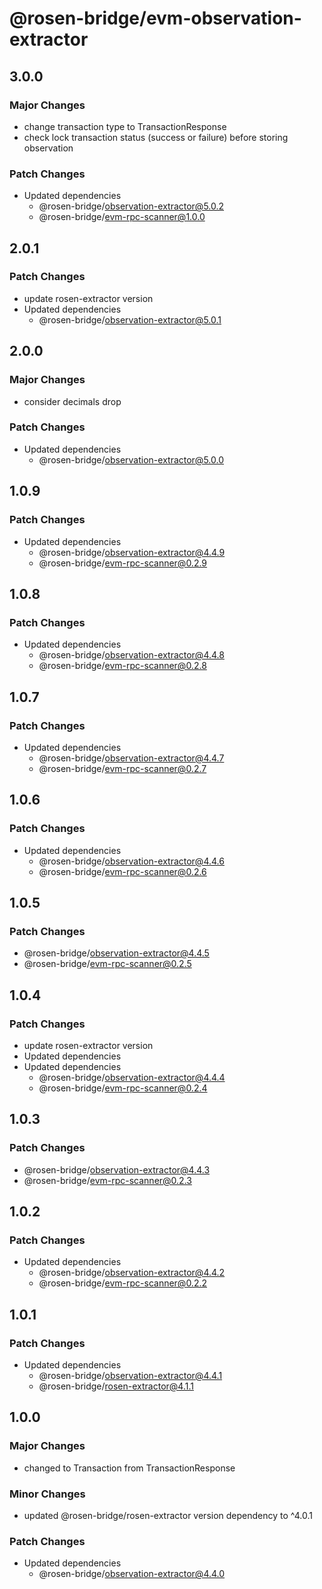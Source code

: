 # @rosen-bridge/evm-observation-extractor

## 3.0.0

### Major Changes

- change transaction type to TransactionResponse
- check lock transaction status (success or failure) before storing observation

### Patch Changes

- Updated dependencies
  - @rosen-bridge/observation-extractor@5.0.2
  - @rosen-bridge/evm-rpc-scanner@1.0.0

## 2.0.1

### Patch Changes

- update rosen-extractor version
- Updated dependencies
  - @rosen-bridge/observation-extractor@5.0.1

## 2.0.0

### Major Changes

- consider decimals drop

### Patch Changes

- Updated dependencies
  - @rosen-bridge/observation-extractor@5.0.0

## 1.0.9

### Patch Changes

- Updated dependencies
  - @rosen-bridge/observation-extractor@4.4.9
  - @rosen-bridge/evm-rpc-scanner@0.2.9

## 1.0.8

### Patch Changes

- Updated dependencies
  - @rosen-bridge/observation-extractor@4.4.8
  - @rosen-bridge/evm-rpc-scanner@0.2.8

## 1.0.7

### Patch Changes

- Updated dependencies
  - @rosen-bridge/observation-extractor@4.4.7
  - @rosen-bridge/evm-rpc-scanner@0.2.7

## 1.0.6

### Patch Changes

- Updated dependencies
  - @rosen-bridge/observation-extractor@4.4.6
  - @rosen-bridge/evm-rpc-scanner@0.2.6

## 1.0.5

### Patch Changes

- @rosen-bridge/observation-extractor@4.4.5
- @rosen-bridge/evm-rpc-scanner@0.2.5

## 1.0.4

### Patch Changes

- update rosen-extractor version
- Updated dependencies
- Updated dependencies
  - @rosen-bridge/observation-extractor@4.4.4
  - @rosen-bridge/evm-rpc-scanner@0.2.4

## 1.0.3

### Patch Changes

- @rosen-bridge/observation-extractor@4.4.3
- @rosen-bridge/evm-rpc-scanner@0.2.3

## 1.0.2

### Patch Changes

- Updated dependencies
  - @rosen-bridge/observation-extractor@4.4.2
  - @rosen-bridge/evm-rpc-scanner@0.2.2

## 1.0.1

### Patch Changes

- Updated dependencies
  - @rosen-bridge/observation-extractor@4.4.1
  - @rosen-bridge/rosen-extractor@4.1.1

## 1.0.0

### Major Changes

- changed to Transaction from TransactionResponse

### Minor Changes

- updated @rosen-bridge/rosen-extractor version dependency to ^4.0.1

### Patch Changes

- Updated dependencies
  - @rosen-bridge/observation-extractor@4.4.0
